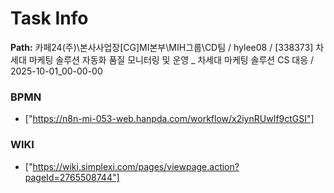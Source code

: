 # Task Info

**Path:** 카페24(주)\본사사업장\[CG]MI본부\MIH그룹\CD팀 / hylee08 / [338373] 차세대 마케팅 솔루션 자동화 품질 모니터링 및 운영 _ 차세대 마케팅 솔루션 CS 대응 / 2025-10-01_00-00-00

### BPMN
- ["https://n8n-mi-053-web.hanpda.com/workflow/x2iynRUwIf9ctGSI"]

### WIKI
- ["https://wiki.simplexi.com/pages/viewpage.action?pageId=2765508744"]


